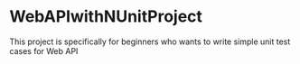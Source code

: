 # WebAPIwithNUnitProject
This project  is specifically for beginners who wants to write simple unit test cases for Web API 
